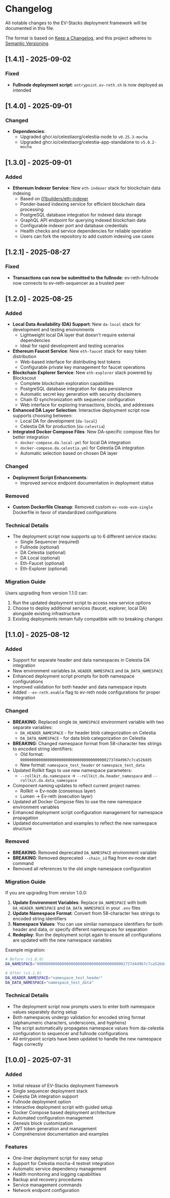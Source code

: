 # Changelog

All notable changes to the EV-Stacks deployment framework will be documented in this file.

The format is based on [Keep a Changelog](https://keepachangelog.com/en/1.0.0/),
and this project adheres to [Semantic Versioning](https://semver.org/spec/v2.0.0.html).

## [1.4.1] - 2025-09-02

### Fixed
- **Fullnode deployment script**: `entrypoint.ev-reth.sh` is now deployed as intended

## [1.4.0] - 2025-09-01

### Changed
- **Dependencies**:
  - Upgraded ghcr.io/celestiaorg/celestia-node to `v0.25.3-mocha`
  - Upgraded ghcr.io/celestiaorg/celestia-app-standalone to `v5.0.2-mocha`

## [1.3.0] - 2025-09-01

### Added
- **Ethereum Indexer Service**: New `eth-indexer` stack for blockchain data indexing
  - Based on [01builders/eth-indexer](https://github.com/01builders/eth-indexer)
  - Ponder-based indexing service for efficient blockchain data processing
  - PostgreSQL database integration for indexed data storage
  - GraphQL API endpoint for querying indexed blockchain data
  - Configurable indexer port and database credentials
  - Health checks and service dependencies for reliable operation
  - Users can fork the repository to add custom indexing use cases

## [1.2.1] - 2025-08-27

### Fixed
- **Transactions can now be submitted to the fullnode**: ev-reth-fullnode now connects to ev-reth-sequencer as a trusted peer

## [1.2.0] - 2025-08-25

### Added
- **Local Data Availability (DA) Support**: New `da-local` stack for development and testing environments
  - Lightweight local DA layer that doesn't require external dependencies
  - Ideal for rapid development and testing scenarios
- **Ethereum Faucet Service**: New `eth-faucet` stack for easy token distribution
  - Web-based interface for distributing test tokens
  - Configurable private key management for faucet operations
- **Blockchain Explorer Service**: New `eth-explorer` stack powered by Blockscout
  - Complete blockchain exploration capabilities
  - PostgreSQL database integration for data persistence
  - Automatic secret key generation with security disclaimers
  - Chain ID synchronization with sequencer configuration
  - Web interface for exploring transactions, blocks, and addresses
- **Enhanced DA Layer Selection**: Interactive deployment script now supports choosing between:
  - Local DA for development (`da-local`)
  - Celestia DA for production (`da-celestia`)
- **Integrated Docker Compose Files**: New DA-specific compose files for better integration
  - `docker-compose.da.local.yml` for local DA integration
  - `docker-compose.da.celestia.yml` for Celestia DA integration
  - Automatic selection based on chosen DA layer

### Changed
- **Deployment Script Enhancements**:
  - Improved service endpoint documentation in deployment status

### Removed
- **Custom Dockerfile Cleanup**: Removed custom `ev-node-evm-single` Dockerfile in favor of standardized configurations

### Technical Details
- The deployment script now supports up to 6 different service stacks:
  - Single Sequencer (required)
  - Fullnode (optional)
  - DA Celestia (optional)
  - DA Local (optional)
  - Eth-Faucet (optional)
  - Eth-Explorer (optional)

### Migration Guide
Users upgrading from version 1.1.0 can:
1. Run the updated deployment script to access new service options
2. Choose to deploy additional services (faucet, explorer, local DA) alongside existing infrastructure
3. Existing deployments remain fully compatible with no breaking changes

## [1.1.0] - 2025-08-12

### Added
- Support for separate header and data namespaces in Celestia DA integration
- New environment variables `DA_HEADER_NAMESPACE` and `DA_DATA_NAMESPACE`
- Enhanced deployment script prompts for both namespace configurations
- Improved validation for both header and data namespace inputs
- Added `--ev-reth.enable` flag to ev-reth node configurations for proper integration

### Changed
- **BREAKING**: Replaced single `DA_NAMESPACE` environment variable with two separate variables:
  - `DA_HEADER_NAMESPACE` - for header blob categorization on Celestia
  - `DA_DATA_NAMESPACE` - for data blob categorization on Celestia
- **BREAKING**: Changed namespace format from 58-character hex strings to encoded string identifiers:
  - Old format: `000000000000000000000000000000000000002737d4d967c7ca526dd5`
  - New format: `namespace_test_header` or `namespace_test_data`
- Updated Rollkit flags to use new namespace parameters:
  - `--rollkit.da.namespace` → `--rollkit.da.header_namespace` and `--rollkit.da.data_namespace`
- Component naming updates to reflect current project names:
  - Rollkit → Ev-node (consensus layer)
  - Lumen → Ev-reth (execution layer)
- Updated all Docker Compose files to use the new namespace environment variables
- Enhanced deployment script configuration management for namespace propagation
- Updated documentation and examples to reflect the new namespace structure

### Removed
- **BREAKING**: Removed deprecated `DA_NAMESPACE` environment variable
- **BREAKING**: Removed deprecated `--chain_id` flag from ev-node start command
- Removed all references to the old single namespace configuration

### Migration Guide
If you are upgrading from version 1.0.0:

1. **Update Environment Variables**: Replace `DA_NAMESPACE` with both `DA_HEADER_NAMESPACE` and `DA_DATA_NAMESPACE` in your `.env` files
2. **Update Namespace Format**: Convert from 58-character hex strings to encoded string identifiers
3. **Namespace Values**: You can use similar namespace identifiers for both header and data, or specify different namespaces for separation
4. **Redeploy**: Run the deployment script again to ensure all configurations are updated with the new namespace variables

Example migration:
```bash
# Before (v1.0.0)
DA_NAMESPACE="000000000000000000000000000000000000002737d4d967c7ca526dd5"

# After (v1.1.0)
DA_HEADER_NAMESPACE="namespace_test_header"
DA_DATA_NAMESPACE="namespace_test_data"
```

### Technical Details
- The deployment script now prompts users to enter both namespace values separately during setup
- Both namespaces undergo validation for encoded string format (alphanumeric characters, underscores, and hyphens)
- The script automatically propagates namespace values from da-celestia configuration to sequencer and fullnode configurations
- All entrypoint scripts have been updated to handle the new namespace flags correctly

## [1.0.0] - 2025-07-31

### Added
- Initial release of EV-Stacks deployment framework
- Single sequencer deployment stack
- Celestia DA integration support
- Fullnode deployment option
- Interactive deployment script with guided setup
- Docker Compose based deployment architecture
- Automated configuration management
- Genesis block customization
- JWT token generation and management
- Comprehensive documentation and examples

### Features
- One-liner deployment script for easy setup
- Support for Celestia mocha-4 testnet integration
- Automatic service dependency management
- Health monitoring and logging capabilities
- Backup and recovery procedures
- Service management commands
- Network endpoint configuration
